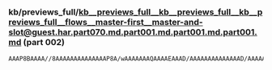 ### kb/previews_full/kb__previews_full__kb__previews_full__kb__previews_full__flows__master-first__master-and-slot@guest.har.part070.md.part001.md.part001.md.part001.md (part 002)

```md
AAAP8BAAAA//8AAAAAAAAAAAAAAP8A/wAAAAAAAQAAAAEAAAD/AAAAAAAAAAAAAAD/AAAAAAD/AAAAAAABAP8B/wAAAAAAAAAAAAAAAAAAAP8AAAAAAAAAAAAAAAAAAAABAAAAAAAAAAAAAAD/AAAAAAACAQE
```

```
